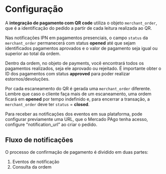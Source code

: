 # Configuração

A **integração de pagamento com QR code** utiliza o objeto `merchant_order`, que é a identificação do pedido a partir de cada leitura realizada ao QR.

Nas notificações IPN em pagamentos presenciais, o campo `status` da `merchant_order` permanecerá com status **opened** até que sejam identificados pagamentos aprovados e o valor de pagamento seja igual ou superior ao total da ordem.

Dentro da ordem, no objeto de payments, você encontrará todos os pagamentos realizados, seja ele aprovado ou rejeitado. É importante obter o ID dos pagamentos com status **approved** para poder realizar estornos/devoluções.

Por cada escaneamento do QR é gerada uma `merchant_order` diferente. Lembre que caso o cliente faça mais de um escaneamento, uma ordem ficará em **opened** por tempo indefinido e, para encerrar a transação, a `merchant_order` deve ter `status` = **closed**.

Para  receber as notificações dos eventos em sua plataforma, pode configurar previamente uma URL, que o Mercado PAgo tenha acesso, configure “notification_url” ao criar o pedido.

## Fluxo de notificações 

O processo de confirmação de pagamento é dividido em duas partes:

1. Eventos de notificação
2. Consulta da ordem
